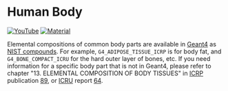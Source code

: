 # Human Body

[![YouTube](https://img.shields.io/badge/You-Tube-red?style=flat)](https://youtube.com/shorts/-Hp2xXxViFw)
[![Material](https://img.shields.io/badge/Material-Definition-orange?style=flat)](..)

Elemental compositions of common body parts are available in [Geant4][] as [NIST compounds][]. For example, `G4_ADIPOSE_TISSUE_ICRP` is for body fat, and `G4_BONE_COMPACT_ICRU` for the hard outer layer of bones, etc. If you need information for a specific body part that is not in Geant4, please refer to chapter "13. ELEMENTAL COMPOSITION OF BODY TISSUES" in [ICRP][] publication [89][], or [ICRU][] report [64][].

[Geant4]: https://physino.xyz/geant4
[NIST compounds]: https://geant4-userdoc.web.cern.ch/UsersGuides/ForApplicationDeveloper/html/Appendix/materialNames.html#nist-compounds
[ICRP]: https://www.icrp.org
[ICRU]: https://www.icru.org
[89]: https://journals.sagepub.com/doi/pdf/10.1177/ANIB_32_3-4
[64]: https://www.icru.org/report/photon-electron-proton-and-neutron-interaction-data-for-body-tissues-report-46
